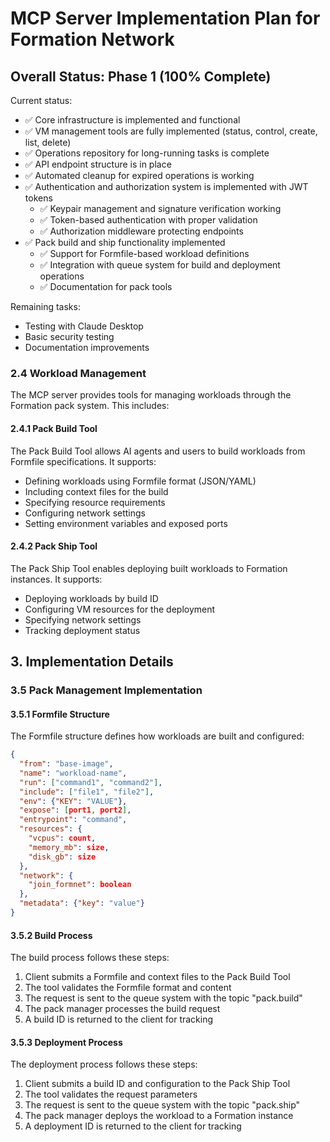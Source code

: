 # MCP Server Implementation Plan for Formation Network

## Overall Status: Phase 1 (100% Complete)

Current status:
- ✅ Core infrastructure is implemented and functional
- ✅ VM management tools are fully implemented (status, control, create, list, delete)
- ✅ Operations repository for long-running tasks is complete
- ✅ API endpoint structure is in place
- ✅ Automated cleanup for expired operations is working
- ✅ Authentication and authorization system is implemented with JWT tokens
  - ✅ Keypair management and signature verification working
  - ✅ Token-based authentication with proper validation 
  - ✅ Authorization middleware protecting endpoints
- ✅ Pack build and ship functionality implemented
  - ✅ Support for Formfile-based workload definitions
  - ✅ Integration with queue system for build and deployment operations
  - ✅ Documentation for pack tools

Remaining tasks:
- Testing with Claude Desktop
- Basic security testing
- Documentation improvements

### 2.4 Workload Management

The MCP server provides tools for managing workloads through the Formation pack system. This includes:

#### 2.4.1 Pack Build Tool

The Pack Build Tool allows AI agents and users to build workloads from Formfile specifications. It supports:

- Defining workloads using Formfile format (JSON/YAML)
- Including context files for the build
- Specifying resource requirements
- Configuring network settings
- Setting environment variables and exposed ports

#### 2.4.2 Pack Ship Tool

The Pack Ship Tool enables deploying built workloads to Formation instances. It supports:

- Deploying workloads by build ID
- Configuring VM resources for the deployment
- Specifying network settings
- Tracking deployment status

## 3. Implementation Details

### 3.5 Pack Management Implementation

#### 3.5.1 Formfile Structure

The Formfile structure defines how workloads are built and configured:

```json
{
  "from": "base-image",
  "name": "workload-name",
  "run": ["command1", "command2"],
  "include": ["file1", "file2"],
  "env": {"KEY": "VALUE"},
  "expose": [port1, port2],
  "entrypoint": "command",
  "resources": {
    "vcpus": count,
    "memory_mb": size,
    "disk_gb": size
  },
  "network": {
    "join_formnet": boolean
  },
  "metadata": {"key": "value"}
}
```

#### 3.5.2 Build Process

The build process follows these steps:

1. Client submits a Formfile and context files to the Pack Build Tool
2. The tool validates the Formfile format and content
3. The request is sent to the queue system with the topic "pack.build"
4. The pack manager processes the build request
5. A build ID is returned to the client for tracking

#### 3.5.3 Deployment Process

The deployment process follows these steps:

1. Client submits a build ID and configuration to the Pack Ship Tool
2. The tool validates the request parameters
3. The request is sent to the queue system with the topic "pack.ship"
4. The pack manager deploys the workload to a Formation instance
5. A deployment ID is returned to the client for tracking 